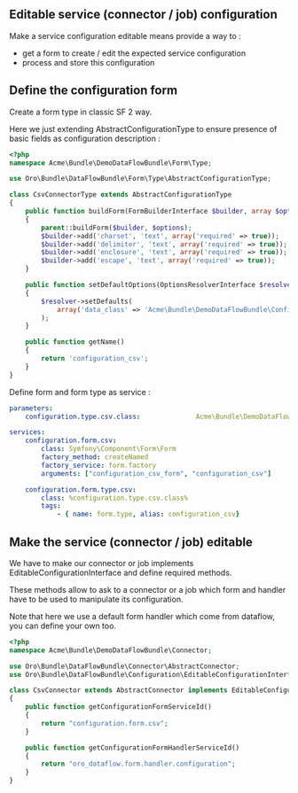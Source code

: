 Editable service (connector / job) configuration
------------------------------------------------

Make a service configuration editable means provide a way to :
- get a form to create / edit the expected service configuration
- process and store this configuration

Define the configuration form
-----------------------------

Create a form type in classic SF 2 way.

Here we just extending AbstractConfigurationType to ensure presence of basic fields as configuration description :
```php
<?php
namespace Acme\Bundle\DemoDataFlowBundle\Form\Type;

use Oro\Bundle\DataFlowBundle\Form\Type\AbstractConfigurationType;

class CsvConnectorType extends AbstractConfigurationType
{
    public function buildForm(FormBuilderInterface $builder, array $options)
    {
        parent::buildForm($builder, $options);
        $builder->add('charset', 'text', array('required' => true));
        $builder->add('delimiter', 'text', array('required' => true));
        $builder->add('enclosure', 'text', array('required' => true));
        $builder->add('escape', 'text', array('required' => true));
    }

    public function setDefaultOptions(OptionsResolverInterface $resolver)
    {
        $resolver->setDefaults(
            array('data_class' => 'Acme\Bundle\DemoDataFlowBundle\Configuration\CsvConfiguration')
        );
    }

    public function getName()
    {
        return 'configuration_csv';
    }
}
```

Define form and form type as service :
```yaml
parameters:
    configuration.type.csv.class:              Acme\Bundle\DemoDataFlowBundle\Form\Type\CsvConnectorType

services:
    configuration.form.csv:
        class: Symfony\Component\Form\Form
        factory_method: createNamed
        factory_service: form.factory
        arguments: ["configuration_csv_form", "configuration_csv"]

    configuration.form.type.csv:
        class: %configuration.type.csv.class%
        tags:
            - { name: form.type, alias: configuration_csv}
```


Make the service (connector / job) editable
-------------------------------------------

We have to make our connector or job implements EditableConfigurationInterface and define required methods.

These methods allow to ask to a connector or a job which form and handler have to be used to manipulate its configuration.

Note that here we use a default form handler which come from dataflow, you can define your own too.

```php
<?php
namespace Acme\Bundle\DemoDataFlowBundle\Connector;

use Oro\Bundle\DataFlowBundle\Connector\AbstractConnector;
use Oro\Bundle\DataFlowBundle\Configuration\EditableConfigurationInterface;

class CsvConnector extends AbstractConnector implements EditableConfigurationInterface
{
    public function getConfigurationFormServiceId()
    {
        return "configuration.form.csv";
    }

    public function getConfigurationFormHandlerServiceId()
    {
        return "oro_dataflow.form.handler.configuration";
    }
}
```
